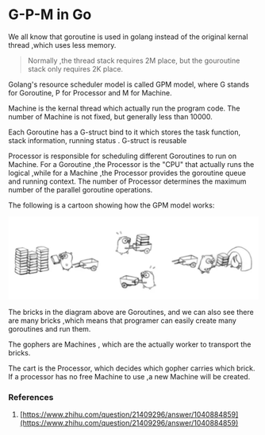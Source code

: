 # G-P-M in Go

We all know that goroutine is used in golang instead of the original kernal thread ,which uses less memory.

> Normally ,the thread stack requires 2M place, but the gouroutine stack only requires 2K place.

Golang's resource scheduler model is called GPM model, where G stands for Goroutine, P for Processor and M for Machine. 

Machine is the kernal thread which actually run the program code. The number of  Machine is not fixed, but generally less than 10000.

Each Goroutine has a G-struct bind to it which stores the task function, stack information,  running status . G-struct is reusable

Processor is responsible for scheduling different Goroutines to run on Machine. For a Goroutine ,the Processor is the "CPU" that actually runs the logical ,while for a Machine ,the Processor provides the goroutine queue and running context. The number of Processor determines the maximum number of the parallel goroutine operations.

The following is a cartoon showing how the GPM model works:

![](.gitbook/assets/image%20%281%29.png)

The bricks in the diagram above are Goroutines, and we can also see there are many bricks ,which  means that programer can easily create many goroutines and run them.

The gophers are Machines , which are the actually worker to transport the bricks.

The cart is the Processor, which decides which gopher carries which brick. If a processor has no free Machine to use ,a new Machine will be created.

### References

1. [https://www.zhihu.com/question/21409296/answer/1040884859](https://www.zhihu.com/question/21409296/answer/1040884859)


